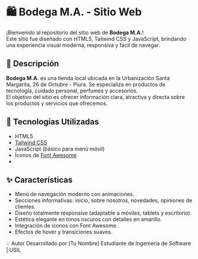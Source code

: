 # 🛍️ Bodega M.A. - Sitio Web

¡Bienvenido al repositorio del sitio web de **Bodega M.A.**!  
Este sitio fue diseñado con HTML5, Tailwind CSS y JavaScript, brindando una experiencia visual moderna, responsiva y fácil de navegar.

## 📌 Descripción

**Bodega M.A.** es una tienda local ubicada en la Urbanización Santa Margarita, 26 de Octubre - Piura. Se especializa en productos de tecnología, cuidado personal, perfumes y accesorios.  
El objetivo del sitio es ofrecer información clara, atractiva y directa sobre los productos y servicios que ofrecemos.

## 🧱 Tecnologías Utilizadas

- HTML5
- [Tailwind CSS](https://tailwindcss.com/)
- JavaScript (básico para menú móvil)
- Íconos de [Font Awesome](https://fontawesome.com/)
- 
## ✨ Características

- Menú de navegación moderno con animaciones.
- Secciones informativas: inicio, sobre nosotros, novedades, opiniones de clientes.
- Diseño totalmente responsive (adaptable a móviles, tablets y escritorio).
- Estética elegante en tonos oscuros con detalles en amarillo.
- Integración de íconos con Font Awesome.
- Efectos de hover y transiciones suaves.
  
💡 Autor
Desarrollado por [Tu Nombre]
Estudiante de Ingeniería de Software | USIL
